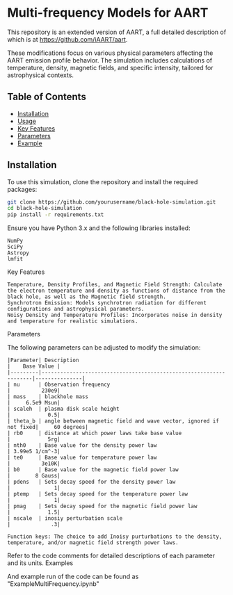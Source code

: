 # Multi-frequency Models for AART
This repository is an extended version of AART, a full detailed description of which is at https://github.com/iAART/aart.

These modifications focus on various physical parameters affecting the AART emission profile behavior. The simulation includes calculations of temperature, density, magnetic fields, and specific intensity, tailored for astrophysical contexts.

## Table of Contents

- [Installation](#installation)
- [Usage](#usage)
- [Key Features](#key-features)
- [Parameters](#parameters)
- [Example](#examples)

## Installation

To use this simulation, clone the repository and install the required packages:

```bash
git clone https://github.com/yourusername/black-hole-simulation.git
cd black-hole-simulation
pip install -r requirements.txt
```

Ensure you have Python 3.x and the following libraries installed:

    NumPy
    SciPy
    Astropy
    lmfit

Key Features
    
    Temperature, Density Profiles, and Magnetic Field Strength: Calculate the electron temperature and density as functions of distance from the black hole, as well as the Magnetic field strength.
    Synchrotron Emission: Models synchrotron radiation for different configurations and astrophysical parameters.
    Noisy Density and Temperature Profiles: Incorporates noise in density and temperature for realistic simulations.

Parameters

The following parameters can be adjusted to modify the simulation:

    |Parameter| Description                                                       |    Base Value |
    |---------|-------------------------------------------------------------------|---------------|
    | nu      | Observation frequency                                             |          230e9|
    | mass    | blackhole mass                                                    |     6.5e9 Msun| 
    | scaleh  | plasma disk scale height                                          |            0.5|
    | theta_b | angle between magnetic field and wave vector, ignored if not fixed|     60 degrees|
    | rb0     | distance at which power laws take base value                      |            5rg|
    | nth0    | Base value for the density power law                              | 3.99e5 1/cm^-3|
    | te0     | Base value for temperature power law                              |          3e10K|
    | b0      | Base value for the magnetic field power law                       |        8 Gauss|
    | pdens   | Sets decay speed for the density power law                        |              1|
    | ptemp   | Sets decay speed for the temperature power law                    |              1|
    | pmag    | Sets decay speed for the magnetic field power law                 |            1.5|
    | nscale  | inosiy perturbation scale                                         |             .3|
    
    Function keys: The choice to add Inoisy purturbations to the density, temperature, and/or magnetic field strength power laws.

Refer to the code comments for detailed descriptions of each parameter and its units.
Examples

And example run of the code can be found as "ExampleMultiFrequency.ipynb"
